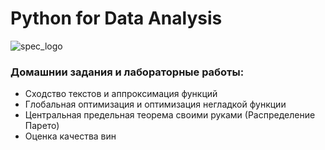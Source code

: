 # Python for Data Analysis

![spec_logo](https://user-images.githubusercontent.com/43387913/56806964-1d438e00-6836-11e9-9b95-d6016ebc061e.jpg)


### Домашнии задания и лабораторные работы:
* Сходство текстов и аппроксимация функций
* Глобальная оптимизация и оптимизация негладкой функции
* Центральная предельная теорема своими руками (Распределение Парето)
* Оценка качества вин
